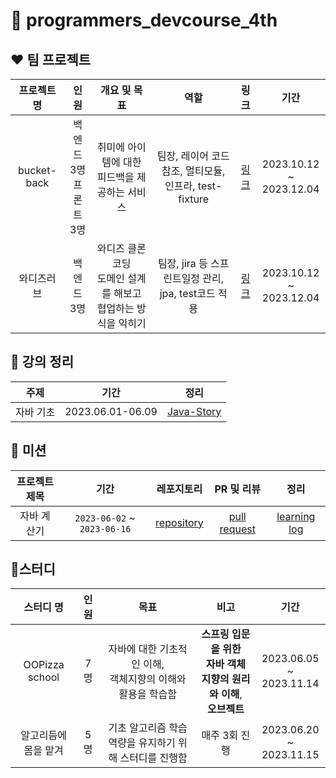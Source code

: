 # 🥇 programmers_devcourse_4th

## ❤️ 팀 프로젝트
|프로젝트 명|인원|개요 및 목표|역할|링크|기간|
|:------------------:|:----------------:|:----------:|:-:|:--:|:-:|
|bucket-back|백엔드 3명<br>프론트 3명|취미에 아이템에 대한 피드백을 제공하는 서비스|팀장, 레이어 코드참조, 멀티모듈, 인프라, test-fixture|[링크](https://github.com/bucket-back/bucket-back-backend)|2023.10.12<br>~ 2023.12.04|
|와디즈러브|백엔드 3명|와디즈 클론코딩<br> 도메인 설계를 해보고 협업하는 방식을 익히기|팀장, jira 등 스프린트일정 관리, jpa, test코드 적용|[링크](https://github.com/prgrms-be-devcourse/BE-04-WadizLove)|2023.10.12<br>~ 2023.12.04|

## 💛 강의 정리
| 주제 | 기간 | 정리 |
|:----------:|:-----:|:---:|
|자바 기초|2023.06.01-06.09|[Java-Story](https://github.com/HandmadeCloud/programmers_devcourse_4th/tree/main/Java-Story)

## 💙 미션
| 프로젝트 제목 | 기간 | 레포지토리 | PR 및 리뷰 | 정리 |
|:----------:|:-----:|:---:|:------:|:---:|
|자바 계산기|`2023-06-02` ~ `2023-06-16`|[repository]()|[pull request]()|[learning log]()|


## 💚스터디
|스터디 명|인원|목표|비고|기간|
|:----:|:----:|:--:|:-:|:--:|
|OOPizza<br>school|7명| 자바에 대한 기초적인 이해,<br> 객체지향의 이해와 활용을 학습함|**스프링 입문을 위한<br>자바 객체 지향의 원리와 이해**,<br>**오브젝트**<br>|2023.06.05<br>~ 2023.11.14|
|알고리듬에 몸을 맡겨|5명| 기초 알고리즘 학습 역량을 유지하기 위해 스터디를 진행함 |매주 3회 진행|2023.06.20<br>~ 2023.11.15|


